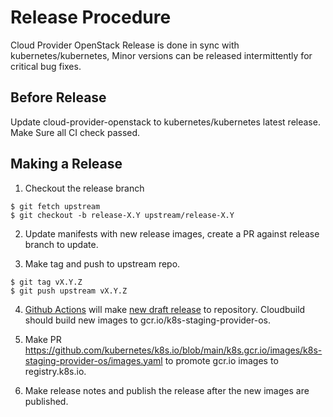 # Release Procedure

Cloud Provider OpenStack Release is done in sync with kubernetes/kubernetes, Minor versions can be released intermittently for critical bug fixes.

## Before Release

Update cloud-provider-openstack to kubernetes/kubernetes latest release. Make Sure all CI check passed.

## Making a Release

1. Checkout the release branch

```
$ git fetch upstream
$ git checkout -b release-X.Y upstream/release-X.Y
```

2. Update manifests with new release images, create a PR against release branch to update.

3. Make tag and push to upstream repo.

```
$ git tag vX.Y.Z
$ git push upstream vX.Y.Z
```

4. [Github Actions](https://github.com/kubernetes/cloud-provider-openstack/actions/workflows/release-cpo.yaml) will make [new draft release](https://github.com/kubernetes/cloud-provider-openstack/releases) to repository.
Cloudbuild should build new images to gcr.io/k8s-staging-provider-os. 

5. Make PR https://github.com/kubernetes/k8s.io/blob/main/k8s.gcr.io/images/k8s-staging-provider-os/images.yaml to promote gcr.io images to registry.k8s.io.

6. Make release notes and publish the release after the new images are published.
   
